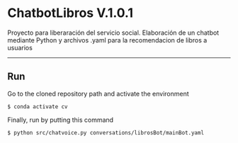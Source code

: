 # ChatbotLibros V.1.0.1
Proyecto para liberaración del servicio social. Elaboración de un chatbot mediante Python y archivos .yaml para la recomendacion de libros a usuarios
 ***
 
## Run
Go to the cloned repository path and activate the environment
```
$ conda activate cv
```
Finally, run by putting this command 
```
$ python src/chatvoice.py conversations/librosBot/mainBot.yaml
```
